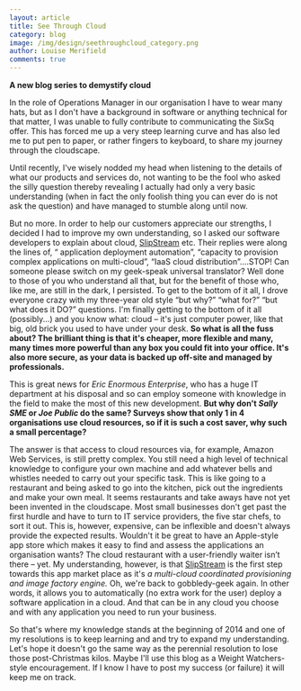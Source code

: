 ```yaml
---
layout: article
title: See Through Cloud
category: blog
image: /img/design/seethroughcloud_category.png
author: Louise Merifield
comments: true
---
```


**A new blog series to demystify cloud**

In the role of Operations Manager in our organisation I have to wear many hats, but as I don't have a background in software or anything technical for that matter, I was unable to fully contribute to communicating the SixSq offer.  This has forced me up a very steep learning curve and has also led me to put pen to paper, or rather fingers to keyboard, to share my journey through the cloudscape.

Until recently, I've wisely nodded my head when listening to the details of what our products and services do, not wanting to be the fool who asked the silly question thereby revealing I actually had only a very basic understanding (when in fact the only foolish thing you can ever do is not ask the question) and have managed to stumble along until now. 

But no more.  In order to help our customers appreciate our strengths, I decided I had to improve my own understanding, so I asked our software developers to explain about cloud, [SlipStream](/products/slipstream.html) etc.  Their replies were along the lines of, “ application deployment automation”, “capacity to provision complex applications on multi-cloud”, “IaaS cloud distribution”....STOP! Can someone please switch on my geek-speak universal translator?  Well done to those of you who understand all that, but for the benefit of those who, like me, are still in the dark, I persisted.  To get to the bottom of it all, I drove everyone crazy with my three-year old style “but why?” “what for?” “but what does it DO?” questions. I'm finally getting to the bottom of it all (possibly...) and you know what: cloud – it's just computer power, like that big, old brick you used to have under your desk.  **So what is all the fuss about? The brilliant thing is that it's cheaper, more flexible and many, many times more powerful than any box you could fit into your office. It's also more secure, as your data is backed up off-site and managed by professionals.**

This is great news for *Eric Enormous Enterprise*, who has a huge IT department at his disposal and so can employ someone with knowledge in the field to make the most of this new development.  **But why don't *Sally SME* or *Joe Public* do the same?  Surveys show that only 1 in 4 organisations use cloud resources, so if it is such a cost saver, why such a small percentage?**

The answer is that access to cloud resources via, for example, Amazon Web Services, is still pretty complex.  You still need a high level of technical knowledge to  configure your own machine and add whatever bells and whistles needed to carry out your specific task.  This is like going to a restaurant and being asked to go into the kitchen, pick out the ingredients and make your own meal. It seems restaurants and take aways have not yet been invented in the cloudscape.  Most small businesses don't get past the first hurdle and have to turn to IT service providers, the five star chefs, to sort it out.  This is, however, expensive, can be inflexible and doesn't always provide the expected results.  Wouldn't it be great to have an Apple-style app store which makes it easy to find and assess the applications an organisation wants? The cloud restaurant with a user-friendly waiter isn’t there – yet.  My understanding, however, is that [SlipStream](/products/slipstream.html) is the first step towards this app market place as it's *a multi-cloud coordinated provisioning and image factory engine.* Oh, we're back to gobbledy-geek again.  In other words, it allows you to automatically (no extra work for the user) deploy a software application in a cloud.  And that can be in any cloud you choose and with any application you need to run your business. 

So that's where my knowledge stands at the beginning of 2014 and one of my resolutions is to keep learning and and try to expand my understanding.  Let's hope it doesn't go the same way as the perennial resolution to lose those post-Christmas kilos.  Maybe I'll use this blog as a Weight Watchers-style encouragement.  If I know I have to post my success (or failure) it will keep me on track.  
